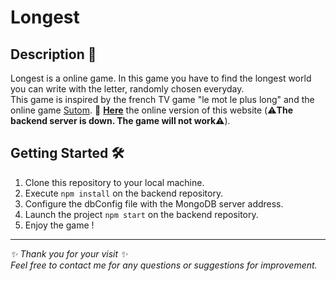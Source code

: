 # Longest
## Description 📄
Longest is a online game. In this game you have to find the longest world you can write with the letter, randomly chosen everyday. <br>
This game is inspired by the french TV game "le mot le plus long" and the online game [Sutom](https://sutom.nocle.fr/).
🔗 [**Here**](https://longest-fr.netlify.app/) the online version of this website (⚠️**The backend server is down. The game will not work**⚠️).

## Getting Started 🛠️
1. Clone this repository to your local machine.
2. Execute ```npm install``` on the backend repository.
3. Configure the dbConfig file with the MongoDB server address.
3. Launch the project ```npm start``` on the backend repository.
4. Enjoy the game !

---
*✨ Thank you for your visit ✨* <br>
*Feel free to contact me for any questions or suggestions for improvement.*
